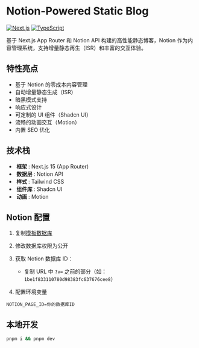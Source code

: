 # Notion-Powered Static Blog

[![Next.js](https://img.shields.io/badge/Next.js-15.0.0-000000?logo=next.js)](https://nextjs.org/)
[![TypeScript](https://img.shields.io/badge/TypeScript-5.0.0-3178C6?logo=typescript)](https://www.typescriptlang.org/)

基于 Next.js App Router 和 Notion API 构建的高性能静态博客，Notion 作为内容管理系统，支持增量静态再生（ISR）和丰富的交互体验。

## 特性亮点

- 基于 Notion 的零成本内容管理
- 自动增量静态生成（ISR）
- 暗黑模式支持
- 响应式设计
- 可定制的 UI 组件（Shadcn UI）
- 流畅的动画交互（Motion）
- 内置 SEO 优化

## 技术栈

- ​**​ 框架 ​**​: Next.js 15 (App Router)
- ​**​ 数据层 ​**​: Notion API
- ​**​ 样式 ​**​: Tailwind CSS
- ​**​ 组件库 ​**​: Shadcn UI
- ​**​ 动画 ​**​: Motion

## Notion 配置

1. 复制[模板数据库](https://zephyrrr.notion.site/1be1f833110780d98383fc637676cee8?v=1be1f833110780839e62000c8c92f8e3&pvs=4)
2. 修改数据库权限为公开

3. 获取 Notion 数据库 ID：

   - 复制 URL 中 `?v=` 之前的部分（如：`1be1f833110780d98383fc637676cee8`）

4. 配置环境变量

```env
NOTION_PAGE_ID=你的数据库ID
```

## 本地开发

```bash
pnpm i && pnpm dev
```
